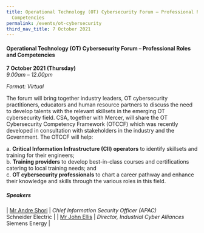 ```yaml
---
title: Operational Technology (OT) Cybersecurity Forum – Professional Roles and
  Competencies
permalink: /events/ot-cybersecurity
third_nav_title: 7 October 2021
---
```

#### **Operational Technology (OT) Cybersecurity Forum – Professional Roles and Competencies**

**7 October 2021 (Thursday)**  
*9.00am – 12.00pm*

*Format: Virtual*

The forum will bring together industry leaders, OT cybersecurity practitioners, educators and human resource partners to discuss the need to develop talents with the relevant skillsets in the emerging OT cybersecurity field.  CSA, together with Mercer, will share the OT Cybersecurity Competency Framework (OTCCF) which was recently developed in consultation with stakeholders in the industry and the Government.  The OTCCF will help:

a.	**Critical Information Infrastructure (CII) operators** to identify skillsets and training for their engineers;  
b.	**Training providers** to develop best-in-class courses and certifications catering to local training needs; and  
c.	**OT cybersecurity professionals** to chart a career pathway and enhance their knowledge and skills through the various roles in this field.

##### **Speakers**

| [Mr Andre Shori](/speaker-andre-shori)     | *Chief Information Security Officer (APAC)*<br>Schneider Electric     |
| [Mr John Ellis](/speaker-john-ellis)  | *Director, Industrial Cyber Alliances*<br>Siemens Energy                  |